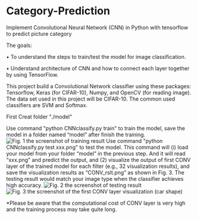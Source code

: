 ﻿# Category-Prediction
Implement Convolutional Neural Network (CNN) in Python with tensorflow to predict picture category

The goals:

•	To understand the steps to train/test the model for image classification.

•	Understand architecture of CNN and how to connect each layer together by using TensorFlow.

This project build a Convolutional Network classifier using these packages: Tensorflow, Keras (for CIFAR-10), Numpy, and OpenCV (for reading image). The data set used in this project will be CIFAR-10. The common used classifiers are SVM and Softmax.

First Creat folder "./model"

Use command "python CNNclassify.py train" to train the model, save the model in a folder named “model” after finish the training.
![Fig. 1 the screenshot of training result](https://lh3.googleusercontent.com/f85oAj_x5zYOa98zl1FaR_B1Gk5F4PYnQ1o11HbRmBrHSnUNfT0olGW-LMWst8oXM4fSNDcJ0joWHKYoR8O5SsrplwmgBJF6o__5i3Qk28JV5WKy2v_3IYTNLfGmchh9rpu4kb8tay8nvyG_D6-MaXpFnNnBeaH26nQujqCHpQ0TXgmPNkBo-iFX3hCfP15Kkuw7GNQ3xC7X8zktdHzMshUzJxQ-EhVEgSHd6ANIkTTHMDENzCw_kOC6teFP3kRnstJhx47t5TemE0F_InWQz72yvocJY1NFj1MC_9JFxOGX1AuaixQIaXAPc9ZYA0gH7kLu07wraNlMFl4W5WBNwoUVDGqMgVpsNM68NTn6A0b2IeYFxRHEWir4xnfUcRYwiyTRuyIawLYAIPWiitMWRdPMJTBNaOkf-GZB6bmelQsEHCrdLqDNlKtt6Wc9O9NtbUtyg8N3xO9uUQ_PWPsbxJchuyhmt3gxx_RhjvGKcp9tY3QBoyUR94ihyLbJMFIWTDgd0Jd4n6ma_iAZ5K7bTCqGo9ejrNxxetboVyobl5XNEWyXY_6QMbSV64h5-GbydqigSK_AhqUVpYkLFW2JrdA8lcE8Y5-Gf8pcLKPAphp2Gp1u6oB1_vRyJHX5XG5fsaV4WDnmSviuaupEiqCC62OxrzLDnTCkcQdvNdLCRxrBtg=w742-h314-no)
Use command "python CNNclassify.py test xxx.png" to test the model. This command will (i) load your model from your folder “model” in the previous step. And it will read “xxx.png” and predict the output, and (2) visualize the output of first CONV layer of the trained model for each filter (e.g., 32 visualization results), and save the visualization results as “CONV_rslt.png” as shown in Fig. 3.
The testing result would match your image type when the classifier achieves high accuracy.
![Fig. 2 the screenshot of testing result](https://lh3.googleusercontent.com/otWK6mRRzkPbDC_tLxbF0KUfp8CHri-xAh7PrX7qXzx8aLq6uQiAgzc5uquhqP-neHqR7aaoYnbxyWE1-NfzG5wJ7VbawuvGqhJUe3Lw4YPxplxWVYfqxMmQ9hXxMcZThHrsmTAx_BZPa27dOr5T5GSNv4Yb9lnKoyaUrlMsHkZAZJdCcILGhyZb5TJSekO3cLNZj5p0GzpaBg9r6MXlkNbmPp3tn1rytmN1SE7Uurddbwilwwc3fJCV6eeYl2fEy4C_QdjXqTdOrYHjyZ8mCz3-bQMGX5q9Fac2lHHS-rDqzyrnwZJK4oeClD-AoI-kl0W-e3dNz6Q-EqTQN0WQhXpfe9lambHhV7fdOYJKJJDDp8fmVPv3yA4uFmUReHYuvCplGtZGqb1cSkg3ltshrZtXzaP04boJMF-nHayWRXzkIMj-sBGcuN13MpUe2arfHdK4H5EEWqOdecXoqkRD9uSrTlywuj_PZqa-6EZN8taQRFybAf1NIULcGCWPs3_SNKNAgLqWmlCpJY1bu0k6BMAkA8fLxMkW9UDblYAJJMKHTKpw3uwIdB2iLX8BdmzhsXBmWayWuDToJ1Hctd9za-ZUKJY5yrg1cfsKEsKbU41imBjEOP4Wvb-Y7VY3AXkk-GChiqKtN6C5gbfdb98opcWWd_UbcBmRlQ-8m5mdfdp3kA=w865-h89-no)
![Fig. 3 the screenshot of the first CONV layer visualization (car shape)](https://lh3.googleusercontent.com/nywH-YiApXS65a2UhPEjpPl__FnEayXG3NONidUa8U2Nba50GDGaAqd4z1AE5v3gp1nkaWak3h_CyVhm9Rv4lqwrAdPx8cUSzYLp3q1HQlTqj0zLCdwOE2CxmgQelBJp5vl7VtYqcDA8KjddvfPCUCxtyrMrt2VwP_sJu685j_5vzk8aJTJqAkQTYx-emw8vDMVPWcyZAHn4eFTrabLmFq0IpyJ9rp8Qqq9g7NW8_8fq17ELMFi4xiioGXf1yqlQeUYDf1I8Cs9hC8LxzrhOZESpPKU4uvrUSpOgtBDjdEvPPz8Y5mg_q-ZySjxYqjrM557Hkv91LRtY2nF-7DcqWXjx4nVGn8MCcOkAXW5Jv_wdw0kzYXP6exiJZg9GljJ7OY26iDlWJDFj-OxfE54tXzvgiwRajWhuuU2aek6jj6pGDK3ccVQ8hcF8K4L-ZZZ5co2gvQZEsb2y8NWHSSGiOy4B-sLWWlI7_j2zotcenvFHGdYUKwDAwxJ7UtW8LkttR4JAr5gJYC0tMm8_ZDrs843pg5otrtGR-Rtz6tjTX1l9Ic6KUj0ulFsrXDZzXbYHcuLzrt5OvLiO3tR4rt7cuzHOOemY1A8ua6yGFGw52vX8mtcTM9c3cOvab92UP9N7xezOc0vtxzzMqS5tQvnnltMjHZkRF2COC0phPpMeeV3bPA=w640-h480-no)

*Please be aware that the computational cost of CONV layer is very high and the training process may take quite long. 
